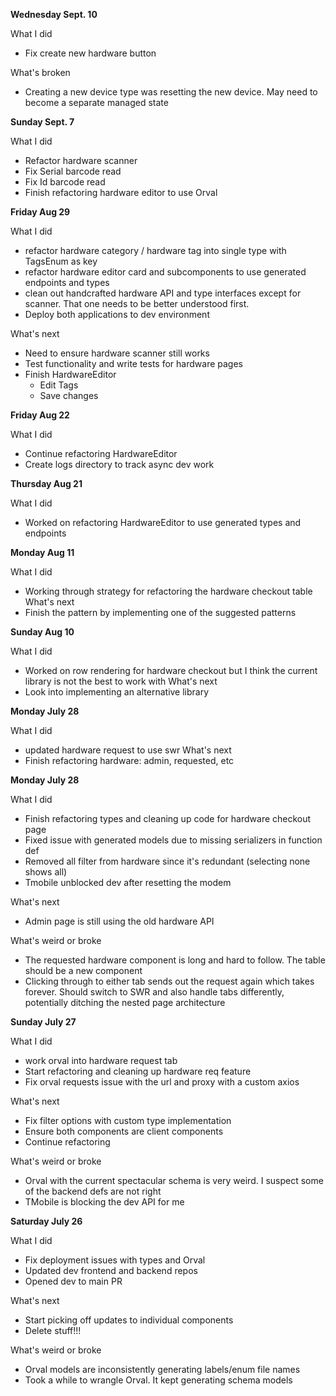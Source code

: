 **Wednesday Sept. 10**

What I did
- Fix create new hardware button

What's broken
- Creating a new device type was resetting the new device. May need to become a separate managed state 

**Sunday Sept. 7**

What I did 
- Refactor hardware scanner
- Fix Serial barcode read
- Fix Id barcode read
- Finish refactoring hardware editor to use Orval

**Friday Aug 29**

What I did 
- refactor hardware category / hardware tag into single type with TagsEnum as key 
- refactor hardware editor card and subcomponents to use generated endpoints and types
- clean out handcrafted hardware API and type interfaces except for scanner. That one needs to be better understood first. 
- Deploy both applications to dev environment

What's next
- Need to ensure hardware scanner still works
- Test functionality and write tests for hardware pages
- Finish HardwareEditor
  - Edit Tags
  - Save changes


**Friday Aug 22**

What I did 
- Continue refactoring HardwareEditor
- Create logs directory to track async dev work 

**Thursday Aug 21**

What I did 
- Worked on refactoring HardwareEditor to use generated types and endpoints

**Monday Aug 11**

What I did 
- Working through strategy for refactoring the hardware checkout table
What's next 
- Finish the pattern by implementing one of the suggested patterns

**Sunday Aug 10**

What I did 
- Worked on row rendering for hardware checkout but I think the current library is not the best to work with
What's next 
- Look into implementing an alternative library

**Monday July 28**

What I did 
- updated hardware request to use swr
What's next 
- Finish refactoring hardware: admin, requested, etc

**Monday July 28**

What I did 
- Finish refactoring types and cleaning up code for hardware checkout page
- Fixed issue with generated models due to missing serializers in function def
- Removed all filter from hardware since it's redundant (selecting none shows all)
- Tmobile unblocked dev after resetting the modem

What's next 
- Admin page is still using the old hardware API

What's weird or broke
- The requested hardware component is long and hard to follow. The table should be a new component
- Clicking through to either tab sends out the request again which takes forever. Should switch to SWR and also handle tabs differently, potentially ditching the nested page architecture

**Sunday July 27**

What I did 
- work orval into hardware request tab
- Start refactoring and cleaning up hardware req feature
- Fix orval requests issue with the url and proxy with a custom axios

What's next 
- Fix filter options with custom type implementation
- Ensure both components are client components 
- Continue refactoring

What's weird or broke
- Orval with the current spectacular schema is very weird. I suspect some of the backend defs are not right
- TMobile is blocking the dev API for me

**Saturday July 26**

What I did 
- Fix deployment issues with types and Orval
- Updated dev frontend and backend repos 
- Opened dev to main PR

What's next 
- Start picking off updates to individual components
- Delete stuff!!!

What's weird or broke
- Orval models are inconsistently generating labels/enum file names
- Took a while to wrangle Orval. It kept generating schema models